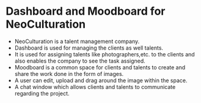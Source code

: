 # Dashboard and Moodboard for NeoCulturation

* NeoCulturation is a talent management company. 
* Dashboard is used for managing the clients as well talents. 
* It is used for assigning talents like photographers,etc. to the clients and
also enables the company to see the task assigned.
* Moodboard is a common space for clients and talents to create and share the work done in the form of images.
* A user can edit, upload and drag around the image within the space. 
* A chat window which allows clients and talents to communicate regarding the project. 

